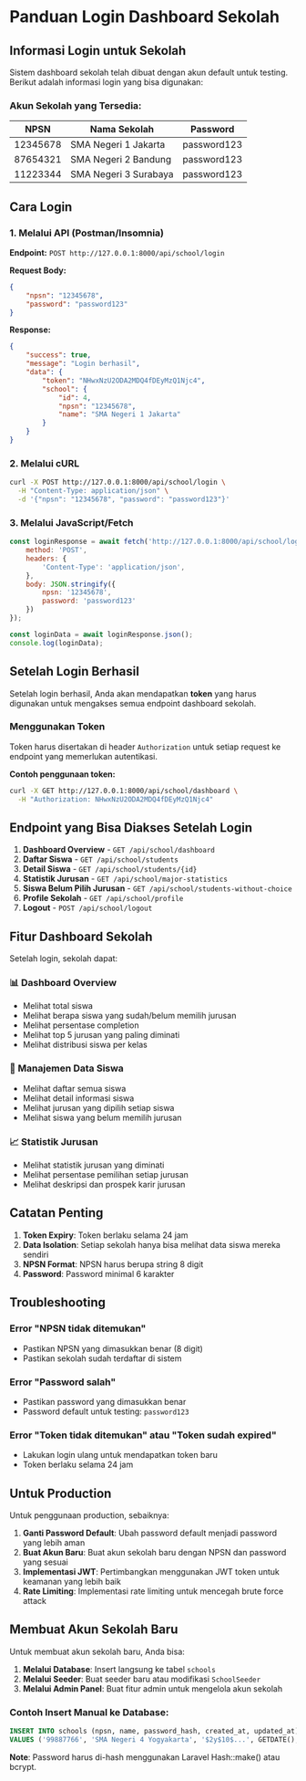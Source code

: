 # Panduan Login Dashboard Sekolah

## Informasi Login untuk Sekolah

Sistem dashboard sekolah telah dibuat dengan akun default untuk testing. Berikut adalah informasi login yang bisa digunakan:

### Akun Sekolah yang Tersedia:

| NPSN | Nama Sekolah | Password |
|------|--------------|----------|
| 12345678 | SMA Negeri 1 Jakarta | password123 |
| 87654321 | SMA Negeri 2 Bandung | password123 |
| 11223344 | SMA Negeri 3 Surabaya | password123 |

## Cara Login

### 1. Melalui API (Postman/Insomnia)

**Endpoint:** `POST http://127.0.0.1:8000/api/school/login`

**Request Body:**
```json
{
    "npsn": "12345678",
    "password": "password123"
}
```

**Response:**
```json
{
    "success": true,
    "message": "Login berhasil",
    "data": {
        "token": "NHwxNzU2ODA2MDQ4fDEyMzQ1Njc4",
        "school": {
            "id": 4,
            "npsn": "12345678",
            "name": "SMA Negeri 1 Jakarta"
        }
    }
}
```

### 2. Melalui cURL

```bash
curl -X POST http://127.0.0.1:8000/api/school/login \
  -H "Content-Type: application/json" \
  -d '{"npsn": "12345678", "password": "password123"}'
```

### 3. Melalui JavaScript/Fetch

```javascript
const loginResponse = await fetch('http://127.0.0.1:8000/api/school/login', {
    method: 'POST',
    headers: {
        'Content-Type': 'application/json',
    },
    body: JSON.stringify({
        npsn: '12345678',
        password: 'password123'
    })
});

const loginData = await loginResponse.json();
console.log(loginData);
```

## Setelah Login Berhasil

Setelah login berhasil, Anda akan mendapatkan **token** yang harus digunakan untuk mengakses semua endpoint dashboard sekolah.

### Menggunakan Token

Token harus disertakan di header `Authorization` untuk setiap request ke endpoint yang memerlukan autentikasi.

**Contoh penggunaan token:**

```bash
curl -X GET http://127.0.0.1:8000/api/school/dashboard \
  -H "Authorization: NHwxNzU2ODA2MDQ4fDEyMzQ1Njc4"
```

## Endpoint yang Bisa Diakses Setelah Login

1. **Dashboard Overview** - `GET /api/school/dashboard`
2. **Daftar Siswa** - `GET /api/school/students`
3. **Detail Siswa** - `GET /api/school/students/{id}`
4. **Statistik Jurusan** - `GET /api/school/major-statistics`
5. **Siswa Belum Pilih Jurusan** - `GET /api/school/students-without-choice`
6. **Profile Sekolah** - `GET /api/school/profile`
7. **Logout** - `POST /api/school/logout`

## Fitur Dashboard Sekolah

Setelah login, sekolah dapat:

### 📊 Dashboard Overview
- Melihat total siswa
- Melihat berapa siswa yang sudah/belum memilih jurusan
- Melihat persentase completion
- Melihat top 5 jurusan yang paling diminati
- Melihat distribusi siswa per kelas

### 👥 Manajemen Data Siswa
- Melihat daftar semua siswa
- Melihat detail informasi siswa
- Melihat jurusan yang dipilih setiap siswa
- Melihat siswa yang belum memilih jurusan

### 📈 Statistik Jurusan
- Melihat statistik jurusan yang diminati
- Melihat persentase pemilihan setiap jurusan
- Melihat deskripsi dan prospek karir jurusan

## Catatan Penting

1. **Token Expiry**: Token berlaku selama 24 jam
2. **Data Isolation**: Setiap sekolah hanya bisa melihat data siswa mereka sendiri
3. **NPSN Format**: NPSN harus berupa string 8 digit
4. **Password**: Password minimal 6 karakter

## Troubleshooting

### Error "NPSN tidak ditemukan"
- Pastikan NPSN yang dimasukkan benar (8 digit)
- Pastikan sekolah sudah terdaftar di sistem

### Error "Password salah"
- Pastikan password yang dimasukkan benar
- Password default untuk testing: `password123`

### Error "Token tidak ditemukan" atau "Token sudah expired"
- Lakukan login ulang untuk mendapatkan token baru
- Token berlaku selama 24 jam

## Untuk Production

Untuk penggunaan production, sebaiknya:

1. **Ganti Password Default**: Ubah password default menjadi password yang lebih aman
2. **Buat Akun Baru**: Buat akun sekolah baru dengan NPSN dan password yang sesuai
3. **Implementasi JWT**: Pertimbangkan menggunakan JWT token untuk keamanan yang lebih baik
4. **Rate Limiting**: Implementasi rate limiting untuk mencegah brute force attack

## Membuat Akun Sekolah Baru

Untuk membuat akun sekolah baru, Anda bisa:

1. **Melalui Database**: Insert langsung ke tabel `schools`
2. **Melalui Seeder**: Buat seeder baru atau modifikasi `SchoolSeeder`
3. **Melalui Admin Panel**: Buat fitur admin untuk mengelola akun sekolah

### Contoh Insert Manual ke Database:

```sql
INSERT INTO schools (npsn, name, password_hash, created_at, updated_at) 
VALUES ('99887766', 'SMA Negeri 4 Yogyakarta', '$2y$10$...', GETDATE(), GETDATE());
```

**Note**: Password harus di-hash menggunakan Laravel Hash::make() atau bcrypt.
